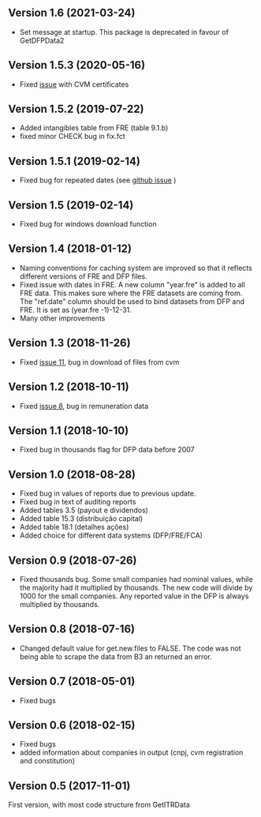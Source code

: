 ## Version 1.6 (2021-03-24)

- Set message at startup. This package is deprecated in favour of GetDFPData2


## Version 1.5.3 (2020-05-16)

- Fixed [issue](https://github.com/msperlin/GetDFPData/issues/33) with CVM certificates

## Version 1.5.2 (2019-07-22)

- Added intangibles table from FRE (table 9.1.b)
- fixed minor CHECK bug in fix.fct

## Version 1.5.1 (2019-02-14)

- Fixed bug for repeated dates (see [github issue](https://github.com/msperlin/GetDFPData/issues/19) )

## Version 1.5 (2019-02-14)

- Fixed bug for windows download function

## Version 1.4 (2018-01-12)

- Naming conventions for caching system are improved so that it reflects different versions of FRE and DFP files. 
- Fixed issue with dates in FRE. A new column "year.fre" is added to all FRE data. This makes sure where the FRE datasets are coming from. The "ref.date" column should be used to bind datasets from DFP and FRE. It is set as (year.fre -1)-12-31.
- Many other improvements

## Version 1.3 (2018-11-26)

- Fixed [issue 11](https://github.com/msperlin/GetDFPData/issues/11), bug in download of files from cvm

## Version 1.2 (2018-10-11)

- Fixed [issue 8](https://github.com/msperlin/GetDFPData/issues/8), bug in remuneration data

## Version 1.1 (2018-10-10)

- Fixed bug in thousands flag for DFP data before 2007

## Version 1.0 (2018-08-28)

- Fixed bug in values of reports due to previous update. 
- Fixed bug in text of auditing reports
- Added tables 3.5 (payout e dividendos)
- Added table 15.3 (distribuição capital)
- Added table 18.1 (detalhes ações)
- Added choice for different data systems (DFP/FRE/FCA)

## Version 0.9 (2018-07-26)

- Fixed thousands bug. Some small companies had nominal values, while the majority had it multiplied by thousands. The new code will divide by 1000 for the small companies. Any reported value in the DFP is always multiplied by thousands.

## Version 0.8 (2018-07-16)

- Changed default value for get.new.files to FALSE. The code was not being able to scrape the data from B3 an returned an error. 

## Version 0.7 (2018-05-01)

- Fixed bugs

## Version 0.6 (2018-02-15)

- Fixed bugs
- added information about companies in output (cnpj, cvm registration and constitution)

## Version 0.5 (2017-11-01)

First version, with most code structure from GetITRData
